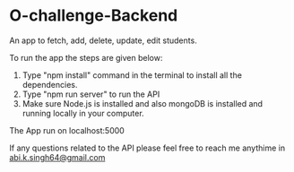# O-challenge-Backend
An app to fetch, add, delete, update, edit students.

To run the app the steps are given below:
1. Type "npm install" command in the terminal to install all the dependencies.
2. Type "npm run server" to run the API
3. Make sure Node.js is installed and also mongoDB is installed and running locally in your computer.

The App run on localhost:5000

If any questions related to the API please feel free to reach me anythime in abi.k.singh64@gmail.com
